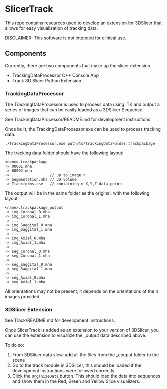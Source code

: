 # SlicerTrack
This repo contains resources used to develop an extension for 3DSlicer that allows for easy visualization of tracking data. 

DISCLAIMER: This software is not intended for clinical use.

## Components
Currently, there are two components that make up the slicer extension. 
* TrackingDataProcessor C++ Console App
* Track 3D Slicer Python Extension

### TrackingDataProcessor
The TrackingDataProcessor is used to process data using ITK and output a series of images that can be easily loaded as a 3DSlicer Sequence. 

See TrackingDataProcessor/README.md for development instructions. 

Once built, the TrackingDataProcessor.exe can be used to process tracking data. 

`./TrackingDataProcessor.exe path/to/trackingDataFolder.trackpackage`

The tracking data folder should have the following layout:

```
<name>.trackpackage
-> 00001.mha
-> 00002.mha
-> ...              // up to image n
-> Segmentation.mha // 3D volume
-> Transforms.csv   // containing n X,Y,Z data points
```

The output will be in the same folder as the original, with the following layout
```
<name>.trackpackage_output
-> img_Coronal_0.mha
-> img_Coronal_1.mha
-> ...
-> img_Saggital_0.mha
-> img_Saggital_1.mha
-> ...
-> img_Axial_0.mha
-> img_Axial_1.mha
-> ...
-> seg_Coronal_0.mha
-> seg_Coronal_1.mha
-> ...
-> seg_Saggital_0.mha
-> seg_Saggital_1.mha
-> ...
-> seg_Axial_0.mha
-> seg_Axial_1.mha
```

All orientations may not be present, it depends on the orientations of the n images provided.

### 3DSlicer Extension
See Track/README.md for development instructions. 

Once SlicerTrack is added as an extension to your version of 3DSlicer, you can use the extension to visualize the _output data described above. 

To do so:
1) From 3DSlicer data view, add all the files from the _couput folder to the scene
2) Go to the track module in 3DSlicer, this should be loaded if the development instructions were followed correctly
3) Click the `OrganizeData` button. This should load the data into sequences and show them in the Red, Green and Yellow Slice visualizers.